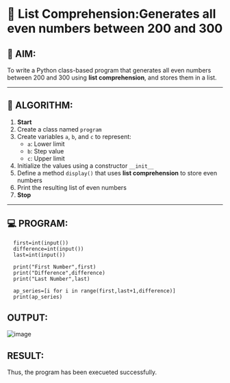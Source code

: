 # 🧾 List Comprehension:Generates all even numbers between 200 and 300
## 🎯 AIM:
To write a Python class-based program that generates all even numbers between 200 and 300 using **list comprehension**, and stores them in a list.

---

## 🧠 ALGORITHM:

1. **Start**
2. Create a class named `program`
3. Create variables `a`, `b`, and `c` to represent:
   - `a`: Lower limit
   - `b`: Step value
   - `c`: Upper limit
4. Initialize the values using a constructor `__init__`
5. Define a method `display()` that uses **list comprehension** to store even numbers
6. Print the resulting list of even numbers
7. **Stop**

---

## 💻 PROGRAM:
```
  first=int(input())
  difference=int(input())
  last=int(input())
  
  print("First Number",first)
  print("Difference",difference)
  print("Last Number",last)
  
  ap_series=[i for i in range(first,last+1,difference)]
  print(ap_series)
```
## OUTPUT:
![image](https://github.com/user-attachments/assets/40f7c273-57ed-4fcf-baad-956fc199693a)

## RESULT:
Thus, the program has been execueted successfully.
